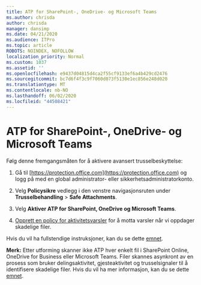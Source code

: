```yaml
---
title: ATP for SharePoint-, OneDrive- og Microsoft Teams
ms.author: chrisda
author: chrisda
manager: dansimp
ms.date: 04/21/2020
ms.audience: ITPro
ms.topic: article
ROBOTS: NOINDEX, NOFOLLOW
localization_priority: Normal
ms.custom: 1037
ms.assetid: ''
ms.openlocfilehash: e9437d04815d4ca2f55cf9133ef6a4b429cd2476
ms.sourcegitcommit: bc7d6f4f3c9f7060d073f5130e1ec856e248d020
ms.translationtype: MT
ms.contentlocale: nb-NO
ms.lasthandoff: 06/02/2020
ms.locfileid: "44508421"
---
```

# <a name="atp-for-sharepoint-onedrive-and-microsoft-teams"></a>ATP for SharePoint-, OneDrive- og Microsoft Teams

Følg denne fremgangsmåten for å aktivere avansert trusselbeskyttelse:

1. Gå til [https://protection.office.com](https://protection.office.com) og logg på med en global administrator- eller sikkerhetsadministratorkonto.

2. Velg **Policysikre** vedlegg i den venstre navigasjonsruten under **Trusselbehandling** \> **Safe Attachments**.

3. Velg **Aktiver ATP for SharePoint, OneDrive og Microsoft Teams**.

4. [Opprett en policy for aktivitetsvarsler](https://docs.microsoft.com/microsoft-365/compliance/create-activity-alerts) for å motta varsler når vi oppdager skadelige filer.

Hvis du vil ha fullstendige instruksjoner, kan du se dette [emnet](https://docs.microsoft.com/microsoft-365/security/office-365-security/turn-on-atp-for-spo-odb-and-teams).

**Merk:** Etter utforming skanner ikke ATP hver enkelt fil i SharePoint Online, OneDrive for Business eller Microsoft Teams. Filer skannes asynkront av en prosess som bruker delingsaktivitet, gjesteaktivitet og trusselsignaler til å identifisere skadelige filer. Hvis du vil ha mer informasjon, kan du se dette [emnet](https://docs.microsoft.com/microsoft-365/security/office-365-security/atp-for-spo-odb-and-teams).
